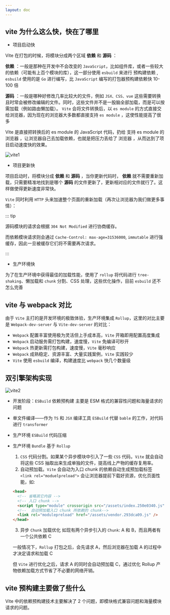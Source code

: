 ```yaml
---
layout: doc
---
```


## vite 为什么这么快，快在了哪里

- 项目启动快

Vite 在打包的时候，将模块分成两个区域 **依赖** 和 **源码** ：

**依赖** ：一般是那种在开发中不会改变的 `JavaScript`，比如组件库，或者一些较大的依赖（可能有上百个模块的库），这一部分使用 `esbuild` 来进行 预构建依赖 , `esbuild` 使用的是 `Go` 进行编写，比 `JavaScript` 编写的打包器预构建依赖快 10-100 倍

**源码** ：一般是哪种好修改几率比较大的文件，例如 `JSX、CSS、vue` 这些需要转换且时常会被修改编辑的文件。同时，这些文件并不是一股脑全部加载，而是可以按需加载（例如路由懒加载）。 `Vite` 会将文件转换后，以 `es module` 的方式直接交给浏览器，因为现在的浏览器大多数都直接支持 `es module` ，这使性能提高了很多

Vite 是直接把转换后的 es module 的 JavaScript 代码，扔给 支持 es module 的浏览器 ，让浏览器自己去加载依赖，也就是把压力丢给了 浏览器 ，从而达到了项目启动速度快的效果。

![vite1](/browser/vite1.png)

- 项目更新快

项目启动时，将模块分成 **依赖** 和 **源码** ，当你更新代码时， **依赖** 就不需要重新加载，只需要精准地找到是哪个 **源码** 的文件更新了，更新相对应的文件就行了。这样做使得更新速度非常快。

`Vite` 同时利用 `HTTP` 头来加速整个页面的重新加载（再次让浏览器为我们做更多事情）：

::: tip

源码模块的请求会根据 `304 Not Modified` 进行协商缓存。

而依赖模块请求则会通过 `Cache-Control: max-age=31536000`, `immutable` 进行强缓存，因此一旦被缓存它们将不需要再次请求。

:::

- 生产环境快

为了在生产环境中获得最佳的加载性能，使用了 `rollup` 将代码进行 `tree-shaking`、懒加载和 `chunk` 分割、CSS 处理，这些优化操作，目前 `esbuild` 还不怎么完善

## vite 与 webpack 对比

由于 `Vite` 主打的是开发环境的极致体验，生产环境集成 `Rollup`，这里的对比主要是 `Webpack-dev-server` 与 `Vite-dev-server` 的对比：

- `Webpack` 配置丰富使用极为灵活但上手成本高，`Vite` 开箱即用配置高度集成
- `Webpack` 启动服务需打包构建，速度慢，`Vite` 免编译可秒开
- `Webpack` 热更新需打包构建，速度慢，`Vite` 毫秒响应
- `Webpack` 成熟稳定、资源丰富、大量实践案例，`Vite` 实践较少
- `Vite` 使用 `esbuild` 编译，构建速度比 `webpack` 快几个数量级

## 双引擎架构实现

![vite2](/browser/vite2.png)

- 开发阶段：`ESBuild` 依赖预构建 主要是 ESM 格式的兼容性问题和海量请求的问题

- 单文件编译——作为 `TS` 和 `JSX` 编译工具 `ESBuild` 代替 `bable` 的工作，对代码进行 `transformer`

- 生产环境 `ESBuild` 代码压缩

- 生产环境 `Bundle` 基于 `Rollup`

  1. `CSS` 代码分割。如果某个异步模块中引入了一些 `CSS` 代码，`Vite` 就会自动将这些 CSS 抽取出来生成单独的文件，提高线上产物的缓存复用率。
  2. 自动预加载。`Vite` 会自动为入口 chunk 的依赖自动生成预加载标签 `<link rel="moduelpreload">` 会让浏览器提前下载好资源，优化页面性能，如:

  ```html
  <head>
    <!-- 省略其它内容 -->
    <!-- 入口 chunk -->
    <script type="module" crossorigin src="/assets/index.250e0340.js"></script>
    <!--  自动预加载入口 chunk 所依赖的 chunk-->
    <link rel="modulepreload" href="/assets/vendor.293dca09.js" />
  </head>
  ```

  3. 异步 `Chunk` 加载优化 如现有两个异步引入的 `Chunk`: A 和 B，而且两者有一个公共依赖 C

  一般情况下，`Rollup` 打包之后，会先请求 A，然后浏览器在加载 A 的过程中才决定请求和加载 C

  但 `Vite` 进行优化之后，请求 A 的同时会自动预加载 C，通过优化 Rollup 产物依赖加载方式节省了不必要的网络开销。

## vite 预构建主要做了些什么

Vite 中的依赖预构建技术主要解决了 2 个问题，即模块格式兼容问题和海量模块请求的问题。
